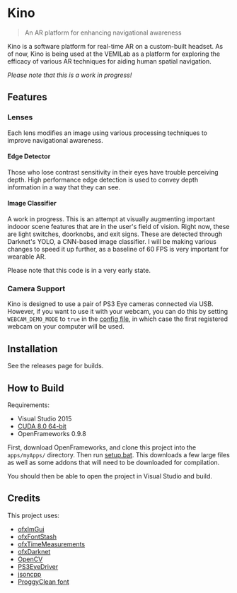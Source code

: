 # Kino
> An AR platform for enhancing navigational awareness

Kino is a software platform for real-time AR on a custom-built headset. As of now, Kino 
is being used at the VEMILab as a platform for exploring the efficacy of various
AR techniques for aiding human spatial navigation.

*Please note that this is a work in progress!*


## Features
### Lenses
Each lens modifies an image using various processing techniques to improve
navigational awareness.

#### Edge Detector
Those who lose contrast sensitivity in their eyes have trouble perceiving depth.
High performance edge detection is used to convey depth information in a way that
they can see.

#### Image Classifier
A work in progress. This is an attempt at visually augmenting important indooor
scene features that are in the user's field of vision. Right now, these are
light switches, doorknobs, and exit signs. These are detected through Darknet's YOLO,
a CNN-based image classifier. I will be making various changes to speed it up
further, as a baseline of 60 FPS is very important for wearable AR.

Please note that this code is in a very early state.

### Camera Support
Kino is designed to use a pair of PS3 Eye cameras connected via USB.
However, if you want to use it with your webcam, you can do this
by setting `WEBCAM_DEMO_MODE` to `true` in the [config file](/bin/data/config/config.json), in which
case the first registered webcam on your computer will be used.


## Installation
See the releases page for builds.

## How to Build
Requirements:
- Visual Studio 2015
- [CUDA 8.0 64-bit](https://developer.nvidia.com/cuda-downloads)
- OpenFrameworks 0.9.8

First, download OpenFrameworks, and clone this project into the `apps/myApps/` directory.
Then run [setup.bat](/setup.bat). This downloads a few large files as well as some 
addons that will need to be downloaded for compilation.

You should then be able to open the project in Visual Studio and build.


## Credits
This project uses:
- [ofxImGui](https://github.com/jvcleave/ofxImGui)
- [ofxFontStash](https://github.com/armadillu/ofxFontStash)
- [ofxTimeMeasurements](https://github.com/armadillu/ofxTimeMeasurements)
- [ofxDarknet](https://github.com/mrzl/ofxDarknet)
- [OpenCV](http://opencv.org/)
- [PS3EyeDriver](https://github.com/inspirit/PS3EYEDriver)
- [jsoncpp](https://github.com/open-source-parsers/jsoncpp)
- [ProggyClean font](http://www.proggyfonts.net/)